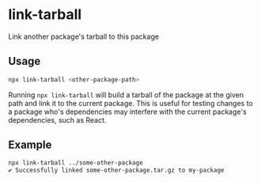 # link-tarball

Link another package's tarball to this package

## Usage

```sh
npx link-tarball <other-package-path>
```

Running `npx link-tarball` will build a tarball of the package at the given path and link it to the current package. This is useful for testing changes to a package who's dependencies may interfere with the current package's dependencies, such as React.

## Example

```sh
npx link-tarball ../some-other-package
✔ Successfully linked some-other-package.tar.gz to my-package
```